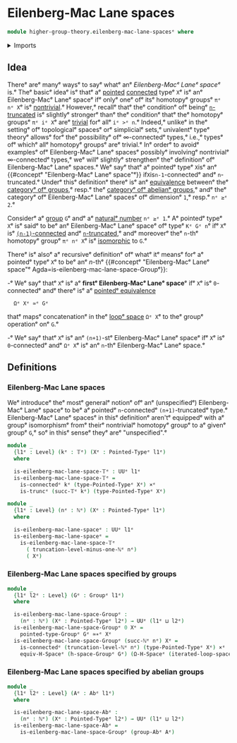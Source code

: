 # Eilenberg-Mac Lane spaces

```agda
module higher-group-theory.eilenberg-mac-lane-spacesᵉ where
```

<details><summary>Imports</summary>

```agda
open import elementary-number-theory.natural-numbersᵉ

open import foundation.0-connected-typesᵉ
open import foundation.cartesian-product-typesᵉ
open import foundation.connected-typesᵉ
open import foundation.truncated-typesᵉ
open import foundation.truncation-levelsᵉ
open import foundation.universe-levelsᵉ

open import group-theory.abelian-groupsᵉ
open import group-theory.groupsᵉ

open import structured-types.equivalences-h-spacesᵉ
open import structured-types.pointed-equivalencesᵉ
open import structured-types.pointed-typesᵉ

open import synthetic-homotopy-theory.iterated-loop-spacesᵉ
open import synthetic-homotopy-theory.loop-spacesᵉ
```

</details>

## Idea

Thereᵉ areᵉ manyᵉ waysᵉ to sayᵉ whatᵉ anᵉ _Eilenberg-Macᵉ Laneᵉ spaceᵉ_ is.ᵉ Theᵉ basicᵉ ideaᵉ
isᵉ thatᵉ aᵉ [pointed](structured-types.pointed-types.mdᵉ)
[connected](foundation.0-connected-types.mdᵉ) typeᵉ `X`ᵉ isᵉ anᵉ Eilenberg-Macᵉ Laneᵉ
spaceᵉ ifᵉ onlyᵉ oneᵉ ofᵉ itsᵉ homotopyᵉ groupsᵉ `πᵉ nᵉ X`ᵉ isᵉ
[nontrivial](group-theory.nontrivial-groups.md).ᵉ However,ᵉ recallᵉ thatᵉ theᵉ
conditionᵉ ofᵉ beingᵉ [`n`-truncated](foundation-core.truncated-types.mdᵉ) isᵉ
slightlyᵉ strongerᵉ thanᵉ theᵉ conditionᵉ thatᵉ theᵉ homotopyᵉ groupsᵉ `πᵉ iᵉ X`ᵉ areᵉ
[trivial](group-theory.trivial-groups.mdᵉ) forᵉ allᵉ `iᵉ >ᵉ n`.ᵉ Indeed,ᵉ unlikeᵉ in theᵉ
settingᵉ ofᵉ topologicalᵉ spacesᵉ orᵉ simplicialᵉ sets,ᵉ univalentᵉ typeᵉ theoryᵉ allowsᵉ
forᵉ theᵉ possibilityᵉ ofᵉ ∞-connectedᵉ types,ᵉ i.e.,ᵉ typesᵉ ofᵉ whichᵉ allᵉ homotopyᵉ
groupsᵉ areᵉ trivial.ᵉ Inᵉ orderᵉ to avoidᵉ examplesᵉ ofᵉ Eilenberg-Macᵉ Laneᵉ spacesᵉ
possiblyᵉ involvingᵉ nontrivialᵉ ∞-connectedᵉ types,ᵉ weᵉ willᵉ slightlyᵉ strengthenᵉ theᵉ
definitionᵉ ofᵉ Eilenberg-Macᵉ Laneᵉ spaces.ᵉ Weᵉ sayᵉ thatᵉ aᵉ pointedᵉ typeᵉ `X`isᵉ anᵉ
{{#conceptᵉ "Eilenberg-Macᵉ Laneᵉ space"ᵉ}} if`X`is`n-1`-connectedᵉ andᵉ
`n`-truncated.ᵉ Underᵉ thisᵉ definitionᵉ thereᵉ isᵉ anᵉ
[equivalence](category-theory.equivalences-of-categories.mdᵉ) betweenᵉ theᵉ
[categoryᵉ ofᵉ groups](group-theory.category-of-groups.md),ᵉ resp.ᵉ theᵉ
[categoryᵉ ofᵉ abelianᵉ groups](group-theory.category-of-abelian-groups.md),ᵉ andᵉ
theᵉ categoryᵉ ofᵉ Eilenberg-Macᵉ Laneᵉ spacesᵉ ofᵉ dimensionᵉ `1`,ᵉ resp.ᵉ `nᵉ ≥ᵉ 2`.ᵉ

Considerᵉ aᵉ [group](group-theory.groups.mdᵉ) `G`ᵉ andᵉ aᵉ
[naturalᵉ number](elementary-number-theory.natural-numbers.mdᵉ) `nᵉ ≥ᵉ 1`.ᵉ Aᵉ pointedᵉ
typeᵉ `X`ᵉ isᵉ saidᵉ to beᵉ anᵉ Eilenberg-Macᵉ Laneᵉ spaceᵉ ofᵉ typeᵉ `Kᵉ Gᵉ n`ᵉ ifᵉ `X`ᵉ isᵉ
[`(n-1)`-connected](foundation.connected-types.mdᵉ) andᵉ
[`n`-truncated](foundation-core.truncated-types.md),ᵉ andᵉ moreoverᵉ theᵉ `n`-thᵉ
homotopyᵉ groupᵉ `πᵉ nᵉ X`ᵉ isᵉ [isomorphic](group-theory.isomorphisms-groups.mdᵉ) to
`G`.ᵉ

Thereᵉ isᵉ alsoᵉ aᵉ recursiveᵉ definitionᵉ ofᵉ whatᵉ itᵉ meansᵉ forᵉ aᵉ pointedᵉ typeᵉ `X`ᵉ to
beᵉ anᵉ $n$-thᵉ
{{#conceptᵉ "Eilenberg-Macᵉ Laneᵉ space"ᵉ Agda=is-eilenberg-mac-lane-space-Groupᵉ}}:

-ᵉ Weᵉ sayᵉ thatᵉ `X`ᵉ isᵉ aᵉ **firstᵉ Eilenberg-Macᵉ Laneᵉ space**ᵉ ifᵉ `X`ᵉ isᵉ
  `0`-connectedᵉ andᵉ thereᵉ isᵉ aᵉ
  [pointedᵉ equivalence](structured-types.pointed-equivalences.mdᵉ)

  ```text
    Ωᵉ Xᵉ ≃ᵉ Gᵉ
  ```

  thatᵉ mapsᵉ concatenationᵉ in theᵉ
  [loopᵉ space](synthetic-homotopy-theory.loop-spaces.mdᵉ) `Ωᵉ X`ᵉ to theᵉ groupᵉ
  operationᵉ onᵉ `G`.ᵉ

-ᵉ Weᵉ sayᵉ thatᵉ `X`ᵉ isᵉ anᵉ `(n+1)`-stᵉ Eilenberg-Macᵉ Laneᵉ spaceᵉ ifᵉ `X`ᵉ isᵉ
  `0`-connectedᵉ andᵉ `Ωᵉ X`ᵉ isᵉ anᵉ `n`-thᵉ Eilenberg-Macᵉ Laneᵉ space.ᵉ

## Definitions

### Eilenberg-Mac Lane spaces

Weᵉ introduceᵉ theᵉ mostᵉ generalᵉ notionᵉ ofᵉ anᵉ (unspecifiedᵉ) Eilenberg-Macᵉ Laneᵉ
spaceᵉ to beᵉ aᵉ pointedᵉ `n`-connectedᵉ `(n+1)`-truncatedᵉ type.ᵉ Eilenberg-Macᵉ Laneᵉ
spacesᵉ in thisᵉ definitionᵉ aren'tᵉ equippedᵉ with aᵉ groupᵉ isomorphismᵉ fromᵉ theirᵉ
nontrivialᵉ homotopyᵉ groupᵉ to aᵉ givenᵉ groupᵉ `G`,ᵉ soᵉ in thisᵉ senseᵉ theyᵉ areᵉ
"unspecified".ᵉ

```agda
module _
  {l1ᵉ : Level} (kᵉ : 𝕋ᵉ) (Xᵉ : Pointed-Typeᵉ l1ᵉ)
  where

  is-eilenberg-mac-lane-space-𝕋ᵉ : UUᵉ l1ᵉ
  is-eilenberg-mac-lane-space-𝕋ᵉ =
    is-connectedᵉ kᵉ (type-Pointed-Typeᵉ Xᵉ) ×ᵉ
    is-truncᵉ (succ-𝕋ᵉ kᵉ) (type-Pointed-Typeᵉ Xᵉ)

module _
  {l1ᵉ : Level} (nᵉ : ℕᵉ) (Xᵉ : Pointed-Typeᵉ l1ᵉ)
  where

  is-eilenberg-mac-lane-spaceᵉ : UUᵉ l1ᵉ
  is-eilenberg-mac-lane-spaceᵉ =
    is-eilenberg-mac-lane-space-𝕋ᵉ
      ( truncation-level-minus-one-ℕᵉ nᵉ)
      ( Xᵉ)
```

### Eilenberg-Mac Lane spaces specified by groups

```agda
module _
  {l1ᵉ l2ᵉ : Level} (Gᵉ : Groupᵉ l1ᵉ)
  where

  is-eilenberg-mac-lane-space-Groupᵉ :
    (nᵉ : ℕᵉ) (Xᵉ : Pointed-Typeᵉ l2ᵉ) → UUᵉ (l1ᵉ ⊔ l2ᵉ)
  is-eilenberg-mac-lane-space-Groupᵉ 0 Xᵉ =
    pointed-type-Groupᵉ Gᵉ ≃∗ᵉ Xᵉ
  is-eilenberg-mac-lane-space-Groupᵉ (succ-ℕᵉ nᵉ) Xᵉ =
    is-connectedᵉ (truncation-level-ℕᵉ nᵉ) (type-Pointed-Typeᵉ Xᵉ) ×ᵉ
    equiv-H-Spaceᵉ (h-space-Groupᵉ Gᵉ) (Ω-H-Spaceᵉ (iterated-loop-spaceᵉ nᵉ Xᵉ))
```

### Eilenberg-Mac Lane spaces specified by abelian groups

```agda
module _
  {l1ᵉ l2ᵉ : Level} (Aᵉ : Abᵉ l1ᵉ)
  where

  is-eilenberg-mac-lane-space-Abᵉ :
    (nᵉ : ℕᵉ) (Xᵉ : Pointed-Typeᵉ l2ᵉ) → UUᵉ (l1ᵉ ⊔ l2ᵉ)
  is-eilenberg-mac-lane-space-Abᵉ =
    is-eilenberg-mac-lane-space-Groupᵉ (group-Abᵉ Aᵉ)
```